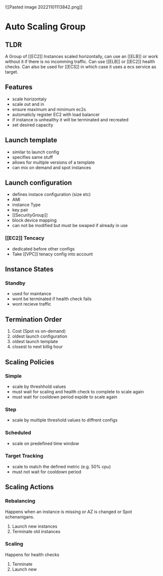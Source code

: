 ![[Pasted image 20221101113842.png]]
# Auto Scaling Group

## TLDR
A Group of [[EC2]] Instances scaled horizontally, can use an [[ELB]] or work without it if there is no incomming traffic. Can use [[ELB]] or [[EC2]] health checks. Can also be used for [[ECS]] in which case it uses a ecs service as target.

## Features
- scale horizontaly
- scale out and in
- ensure maximum and minimum ec2s
- automaticly register EC2 with load balancer
- if instance is unhealthy it will be terminated and recreated
- set desired capacity

## Launch template
- similar to launch config
- specifies same stuff
- allows for multiple versions of a template
- can mix on demand and spot instances

## Launch configuration
- defines instace configuration (size etc)
- AMI
- instance Type
- key pair
- [[SecurityGroup]]
- block device mapping
- can not be modified but must be swaped if already in use

### [[EC2]] Tencacy
- dedicated before other configs
- Take [[VPC]] tenacy config into account

## Instance States

### Standby
- used for maintance
- wont be terminated if health check fails
- wont recieve traffic

## Termination Order
1. Cost (Spot vs on-demand)
2. oldest launch configuration
3. oldest launch template
4. closest to next billig hour

## Scaling Policies

### Simple
- scale by threshhold values
- must wait for scaling and health check to complete to scale again
- must wait for cooldown period expide to scale again

### Step
- scale by multiple threshold values to diffrent configs

### Scheduled
- scale on predefined time window

### Target Tracking
- scale to match the defined metric (e.g. 50% cpu)
- must not wait for cooldown period

## Scaling Actions

### Rebalancing
Happens when an instance is missing or AZ is changed or Spot schenanigans.
1. Launch new instances
2. Terminate old instances

### Scaling
Happens for health checks
1. Terminate
2. Launch new

